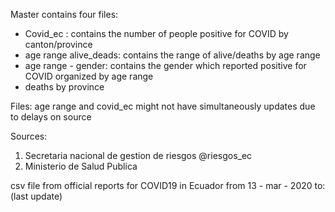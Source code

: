 Master contains four files:
- Covid_ec : contains the number of people positive for COVID by canton/province
- age range alive_deads: contains the range of alive/deaths by age range
- age range - gender: contains the gender which reported positive for COVID organized by age range
- deaths by province

Files: age range and covid_ec might not have simultaneously updates due to delays on source

Sources:
1. Secretaria nacional de gestion de riesgos @riesgos_ec 
2. Ministerio de Salud Publica 

csv file from official reports for COVID19 in Ecuador
from 13 - mar - 2020 to: (last update)

